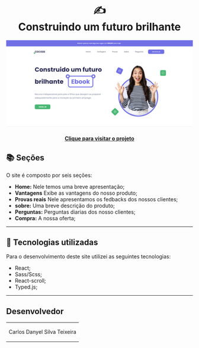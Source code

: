 <h1 align="center">
  ✍<br>Construindo um futuro brilhante
</h1>

![Resultado final do projeto](./src/assets/pagina.png)

<h4 align="center"><a href="https://pagina-de-vendas-ebook-carlosdanyel.vercel.app/">Clique para visitar o projeto</a></h4>

## 📚 Seções

O site é composto por seis seções:

-   **Home:** Nele temos uma breve apresentação;
-   **Vantagens** Exibe as vantagens do nosso produto;
-   **Provas reais** Nele apresentamos os fedbacks dos nossos clientes;
-   **sobre:** Uma breve descrição do produto;
-   **Perguntas:** Perguntas diarias dos nosso clientes;
-   **Compra:** A nossa oferta;

---

## 💼 Tecnologias utilizadas

Para o desenvolvimento deste site utilizei as seguintes tecnologias:

-   React;
-   Sass/Scss;
-   React-scroll;
-   Typed.js;

---

<h2>Desenvolvedor</h2>

<table>
  <tr>
    <td align="center">
      <p>Carlos Danyel Silva Teixeira</p>
    </td>
  </tr>
</table>
